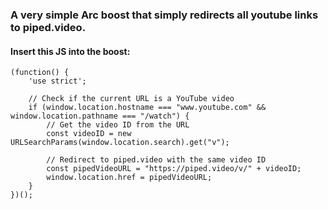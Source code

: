 ### A very simple Arc boost that simply redirects all youtube links to piped.video.

#### Insert this JS into the boost:

```
(function() {
    'use strict';

    // Check if the current URL is a YouTube video
    if (window.location.hostname === "www.youtube.com" && window.location.pathname === "/watch") {
        // Get the video ID from the URL
        const videoID = new URLSearchParams(window.location.search).get("v");
        
        // Redirect to piped.video with the same video ID
        const pipedVideoURL = "https://piped.video/v/" + videoID;
        window.location.href = pipedVideoURL;
    }
})();
```

